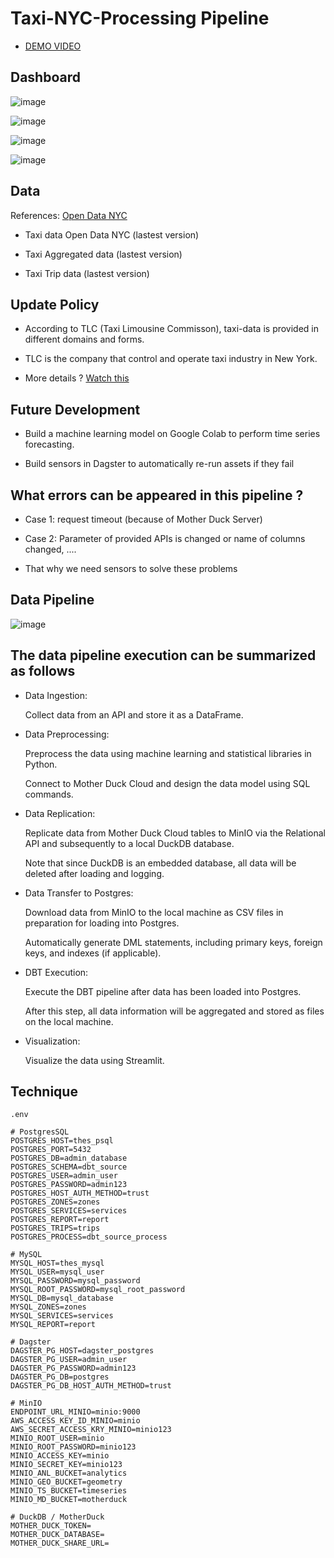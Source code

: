 # Taxi-NYC-Processing Pipeline 
- [DEMO VIDEO](https://drive.google.com/drive/folders/1RyPruEoPn-zYbq3FFYwOhJEzLBbye8sv?usp=sharing)

## Dashboard

![image](https://github.com/user-attachments/assets/0ac7c933-aafe-40b4-8645-e99d9d78041e)

![image](https://github.com/user-attachments/assets/73b4cf05-b51e-4b38-93bf-29767fc8bab2)

![image](https://github.com/user-attachments/assets/9237f4d8-2688-40ef-bf87-9f1e86a4bd24)

![image](https://github.com/user-attachments/assets/18958f99-a359-4f99-bf99-0dab6078d530)

## Data 

References: [Open Data NYC](https://opendata.cityofnewyork.us/data/) 

- Taxi data Open Data NYC (lastest version)

- Taxi Aggregated data (lastest version)

- Taxi Trip data (lastest version)

## Update Policy

- According to TLC (Taxi Limousine Commisson), taxi-data is provided in different domains and forms.

- TLC is the company that control and operate taxi industry in New York.

- More details ? [Watch this](https://www.nyc.gov/site/tlc/index.page)  

## Future Development 

- Build a machine learning model on Google Colab to perform time series forecasting.

- Build sensors in Dagster to automatically re-run assets if they fail

## What errors can be appeared in this pipeline ?

- Case 1: request timeout (because of Mother Duck Server)

- Case 2: Parameter of provided APIs is changed or name of columns changed, ....

- That why we need sensors to solve these problems

## Data Pipeline

![image](https://github.com/user-attachments/assets/a48e5c9a-8597-4960-a9f9-c035254ecba5)


## The data pipeline execution can be summarized as follows

- Data Ingestion:
  
  Collect data from an API and store it as a DataFrame.


- Data Preprocessing:
  
    Preprocess the data using machine learning and statistical libraries in Python.
  
    Connect to Mother Duck Cloud and design the data model using SQL commands.

  
- Data Replication:
  
    Replicate data from Mother Duck Cloud tables to MinIO via the Relational API and subsequently to a local DuckDB database.
  
    Note that since DuckDB is an embedded database, all data will be deleted after loading and logging.

  
- Data Transfer to Postgres:
  
    Download data from MinIO to the local machine as CSV files in preparation for loading into Postgres.
  
    Automatically generate DML statements, including primary keys, foreign keys, and indexes (if applicable).
  
  
- DBT Execution:
  
    Execute the DBT pipeline after data has been loaded into Postgres.
  
    After this step, all data information will be aggregated and stored as files on the local machine.

  
- Visualization:
 
  Visualize the data using Streamlit.

## Technique

    .env
    
    # PostgresSQL
    POSTGRES_HOST=thes_psql
    POSTGRES_PORT=5432
    POSTGRES_DB=admin_database
    POSTGRES_SCHEMA=dbt_source
    POSTGRES_USER=admin_user
    POSTGRES_PASSWORD=admin123
    POSTGRES_HOST_AUTH_METHOD=trust
    POSTGRES_ZONES=zones
    POSTGRES_SERVICES=services
    POSTGRES_REPORT=report
    POSTGRES_TRIPS=trips
    POSTGRES_PROCESS=dbt_source_process
    
    # MySQL
    MYSQL_HOST=thes_mysql
    MYSQL_USER=mysql_user
    MYSQL_PASSWORD=mysql_password
    MYSQL_ROOT_PASSWORD=mysql_root_password
    MYSQL_DB=mysql_database
    MYSQL_ZONES=zones
    MYSQL_SERVICES=services
    MYSQL_REPORT=report
    
    # Dagster
    DAGSTER_PG_HOST=dagster_postgres
    DAGSTER_PG_USER=admin_user
    DAGSTER_PG_PASSWORD=admin123
    DAGSTER_PG_DB=postgres
    DAGSTER_PG_DB_HOST_AUTH_METHOD=trust
    
    # MinIO
    ENDPOINT_URL_MINIO=minio:9000
    AWS_ACCESS_KEY_ID_MINIO=minio
    AWS_SECRET_ACCESS_KRY_MINIO=minio123
    MINIO_ROOT_USER=minio
    MINIO_ROOT_PASSWORD=minio123
    MINIO_ACCESS_KEY=minio
    MINIO_SECRET_KEY=minio123
    MINIO_ANL_BUCKET=analytics
    MINIO_GEO_BUCKET=geometry
    MINIO_TS_BUCKET=timeseries
    MINIO_MD_BUCKET=motherduck
    
    # DuckDB / MotherDuck
    MOTHER_DUCK_TOKEN=
    MOTHER_DUCK_DATABASE=
    MOTHER_DUCK_SHARE_URL=
